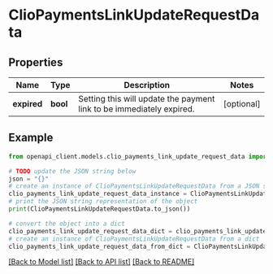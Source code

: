 # ClioPaymentsLinkUpdateRequestData


## Properties

Name | Type | Description | Notes
------------ | ------------- | ------------- | -------------
**expired** | **bool** | Setting this will update the payment link to be immediately expired. | [optional] 

## Example

```python
from openapi_client.models.clio_payments_link_update_request_data import ClioPaymentsLinkUpdateRequestData

# TODO update the JSON string below
json = "{}"
# create an instance of ClioPaymentsLinkUpdateRequestData from a JSON string
clio_payments_link_update_request_data_instance = ClioPaymentsLinkUpdateRequestData.from_json(json)
# print the JSON string representation of the object
print(ClioPaymentsLinkUpdateRequestData.to_json())

# convert the object into a dict
clio_payments_link_update_request_data_dict = clio_payments_link_update_request_data_instance.to_dict()
# create an instance of ClioPaymentsLinkUpdateRequestData from a dict
clio_payments_link_update_request_data_from_dict = ClioPaymentsLinkUpdateRequestData.from_dict(clio_payments_link_update_request_data_dict)
```
[[Back to Model list]](../README.md#documentation-for-models) [[Back to API list]](../README.md#documentation-for-api-endpoints) [[Back to README]](../README.md)


